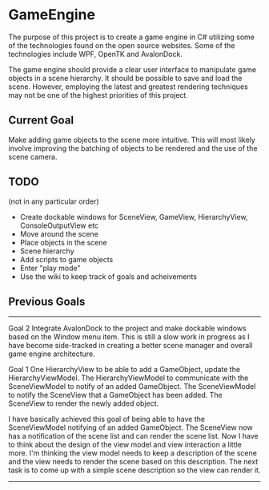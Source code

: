 # GameEngine
The purpose of this project is to create a game engine in C# utilizing some of the technologies
found on the open source websites. Some of the technologies include WPF, OpenTK and AvalonDock.

The game engine should provide a clear user interface to manipulate game objects in a scene
hierarchy. It should be possible to save and load the scene. However, employing the latest and
greatest rendering techniques may not be one of the highest priorities of this project.

## Current Goal
Make adding game objects to the scene more intuitive. This will most likely involve improving
the batching of objects to be rendered and the use of the scene camera.

## TODO
(not in any particular order)
- Create dockable windows for SceneView, GameView, HierarchyView, ConsoleOutputView etc
- Move around the scene
- Place objects in the scene
- Scene hierarchy
- Add scripts to game objects
- Enter "play mode"
- Use the wiki to keep track of goals and acheivements

## Previous Goals

-------------------------------------------------------------------------------------------
Goal 2
Integrate AvalonDock to the project and make dockable windows based on the Window menu item.
This is still a slow work in progress as I have become side-tracked in creating a better scene
manager and overall game engine architecture.

Goal 1
One HierarchyView to be able to add a GameObject, update the HierarchyViewModel.
The HierarchyViewModel to communicate with the SceneViewModel to notify of an added GameObject.
The SceneViewModel to notify the SceneView that a GameObject has been added.
The SceneView to render the newly added object.

I have basically achieved this goal of being able to have the SceneViewModel notifying
of an added GameObject. The SceneView now has a notification of the scene list and can
render the scene list. Now I have to think about the design of the view model and view
interaction a little more. I'm thinking the view model needs to keep a description of
the scene and the view needs to render the scene based on this description. The next
task is to come up with a simple scene description so the view can render it.

-------------------------------------------------------------------------------------------